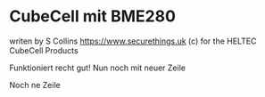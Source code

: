# CubeCell mit BME280

writen by S Collins  https://www.securethings.uk (c) for the HELTEC CubeCell Products

Funktioniert recht gut!
Nun noch mit neuer Zeile

Noch ne Zeile
